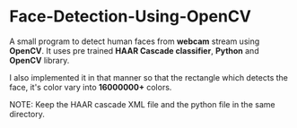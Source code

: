 # Face-Detection-Using-OpenCV

A small program to detect human faces from <b>webcam</b> stream using <b>OpenCV</b>. It uses pre trained <b>HAAR Cascade classifier</b>, <b>Python</b> and <b>OpenCV</b> library.

I also implemented it in that manner so that the rectangle which detects the face, it's color vary into <b>16000000+</b> colors. 

NOTE: Keep the HAAR cascade XML file and the python file in the same directory.
